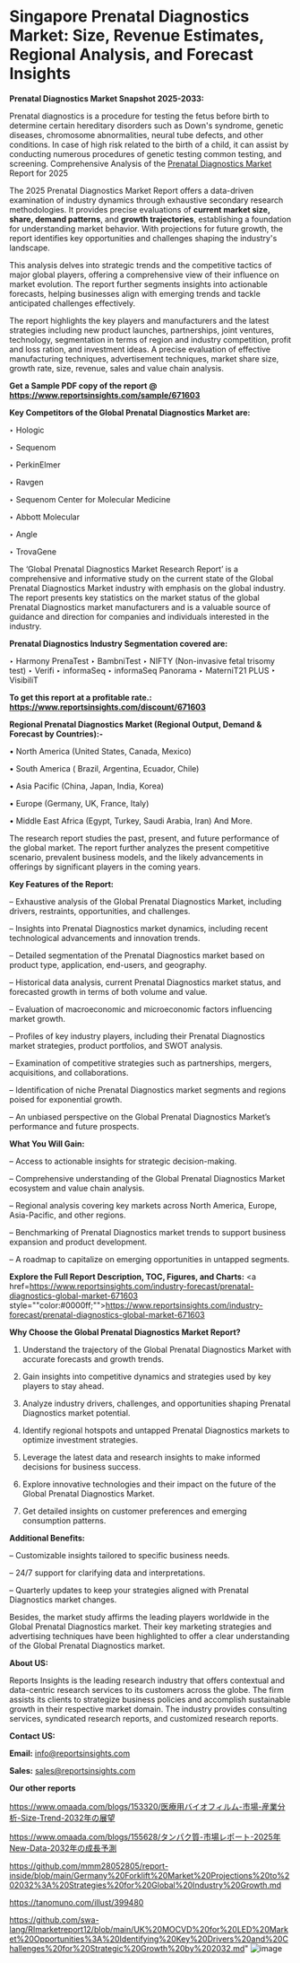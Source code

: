 # Singapore Prenatal Diagnostics Market: Size, Revenue Estimates, Regional Analysis, and Forecast Insights

<strong>Prenatal Diagnostics Market Snapshot 2025-2033:</strong>

Prenatal diagnostics is a procedure for testing the fetus before birth to determine certain hereditary disorders such as Down's syndrome, genetic diseases, chromosome abnormalities, neural tube defects, and other conditions. In case of high risk related to the birth of a child, it can assist by conducting numerous procedures of genetic testing common testing, and screening. Comprehensive Analysis of the <a href=https://www.reportsinsights.com/sample/671603>Prenatal Diagnostics Market</a> Report for 2025

The 2025 Prenatal Diagnostics Market Report offers a data-driven examination of industry dynamics through exhaustive secondary research methodologies. It provides precise evaluations of <strong>current market size, share, demand patterns</strong>, and <strong>growth trajectories</strong>, establishing a foundation for understanding market behavior. With projections for future growth, the report identifies key opportunities and challenges shaping the industry's landscape.

This analysis delves into strategic trends and the competitive tactics of major global players, offering a comprehensive view of their influence on market evolution. The report further segments insights into actionable forecasts, helping businesses align with emerging trends and tackle anticipated challenges effectively.

The report highlights the key players and manufacturers and the latest strategies including new product launches, partnerships, joint ventures, technology, segmentation in terms of region and industry competition, profit and loss ration, and investment ideas. A precise evaluation of effective manufacturing techniques, advertisement techniques, market share size, growth rate, size, revenue, sales and value chain analysis.

<strong>Get a Sample PDF copy of the report @ <a href=https://www.reportsinsights.com/sample/671603 style=color:#0000ff;>https://www.reportsinsights.com/sample/671603</a></strong>

<strong>Key Competitors of the Global Prenatal Diagnostics Market are:</strong>

‣ Hologic

‣ Sequenom

‣ PerkinElmer

‣ Ravgen

‣ Sequenom Center for Molecular Medicine

‣ Abbott Molecular

‣ Angle

‣ TrovaGene

The ‘Global Prenatal Diagnostics Market Research Report’ is a comprehensive and informative study on the current state of the Global Prenatal Diagnostics Market industry with emphasis on the global industry. The report presents key statistics on the market status of the global Prenatal Diagnostics market manufacturers and is a valuable source of guidance and direction for companies and individuals interested in the industry.

<strong>Prenatal Diagnostics Industry Segmentation covered are:</strong>

‣ Harmony PrenaTest
‣ BambniTest
‣ NIFTY (Non-invasive fetal trisomy test)
‣ Verifi
‣ informaSeq
‣ informaSeq Panorama
‣ MaterniT21 PLUS
‣ VisibiliT

<strong>To get this report at a profitable rate.: <a href=https://www.reportsinsights.com/discount/671603 style=color:#0000ff;>https://www.reportsinsights.com/discount/671603</a></strong>

<strong>Regional Prenatal Diagnostics Market (Regional Output, Demand &amp; Forecast by Countries):-</strong>

• North America (United States, Canada, Mexico)

• South America ( Brazil, Argentina, Ecuador, Chile)

• Asia Pacific (China, Japan, India, Korea)

• Europe (Germany, UK, France, Italy)

• Middle East Africa (Egypt, Turkey, Saudi Arabia, Iran) And More.

The research report studies the past, present, and future performance of the global market. The report further analyzes the present competitive scenario, prevalent business models, and the likely advancements in offerings by significant players in the coming years.

<strong>Key Features of the Report:</strong>

– Exhaustive analysis of the Global Prenatal Diagnostics Market, including drivers, restraints, opportunities, and challenges.

– Insights into Prenatal Diagnostics market dynamics, including recent technological advancements and innovation trends.

– Detailed segmentation of the Prenatal Diagnostics market based on product type, application, end-users, and geography.

– Historical data analysis, current Prenatal Diagnostics market status, and forecasted growth in terms of both volume and value.

– Evaluation of macroeconomic and microeconomic factors influencing market growth.

– Profiles of key industry players, including their Prenatal Diagnostics market strategies, product portfolios, and SWOT analysis.

– Examination of competitive strategies such as partnerships, mergers, acquisitions, and collaborations.

– Identification of niche Prenatal Diagnostics market segments and regions poised for exponential growth.

– An unbiased perspective on the Global Prenatal Diagnostics Market’s performance and future prospects.

<strong>What You Will Gain:</strong>

– Access to actionable insights for strategic decision-making.

– Comprehensive understanding of the Global Prenatal Diagnostics Market ecosystem and value chain analysis.

– Regional analysis covering key markets across North America, Europe, Asia-Pacific, and other regions.

– Benchmarking of Prenatal Diagnostics market trends to support business expansion and product development.

– A roadmap to capitalize on emerging opportunities in untapped segments.

<strong>Explore the Full Report Description, TOC, Figures, and Charts:</strong>
<a href=https://www.reportsinsights.com/industry-forecast/prenatal-diagnostics-global-market-671603 style=""color:#0000ff;"">https://www.reportsinsights.com/industry-forecast/prenatal-diagnostics-global-market-671603</a>

<strong>Why Choose the Global Prenatal Diagnostics Market Report?</strong>

1. Understand the trajectory of the Global Prenatal Diagnostics Market with accurate forecasts and growth trends.

2. Gain insights into competitive dynamics and strategies used by key players to stay ahead.

3. Analyze industry drivers, challenges, and opportunities shaping Prenatal Diagnostics market potential.

4. Identify regional hotspots and untapped Prenatal Diagnostics markets to optimize investment strategies.

5. Leverage the latest data and research insights to make informed decisions for business success.

6. Explore innovative technologies and their impact on the future of the Global Prenatal Diagnostics Market.

7. Get detailed insights on customer preferences and emerging consumption patterns.

<strong>Additional Benefits:</strong>

– Customizable insights tailored to specific business needs.

– 24/7 support for clarifying data and interpretations.

– Quarterly updates to keep your strategies aligned with Prenatal Diagnostics market changes.

Besides, the market study affirms the leading players worldwide in the Global Prenatal Diagnostics market. Their key marketing strategies and advertising techniques have been highlighted to offer a clear understanding of the Global Prenatal Diagnostics market.

<strong><strong>About US</strong>:</strong>

Reports Insights is the leading research industry that offers contextual and data-centric research services to its customers across the globe. The firm assists its clients to strategize business policies and accomplish sustainable growth in their respective market domain. The industry provides consulting services, syndicated research reports, and customized research reports.

<strong>Contact US:</strong>

<p class=><b>Email:</b> <a href=mailto:info@reportsinsights.com>info@reportsinsights.com</a></p>
<p class=><b>Sales:</b> <a href=mailto:sales@reportsinsights.com>sales@reportsinsights.com</a></p>

<strong>Our other reports</strong>

<a href=https://www.omaada.com/blogs/153320/医療用バイオフィルム-市場-産業分析-Size-Trend-2032年の展望>https://www.omaada.com/blogs/153320/医療用バイオフィルム-市場-産業分析-Size-Trend-2032年の展望</a>

<a href=https://www.omaada.com/blogs/155628/タンパク質-市場レポート-2025年New-Data-2032年の成長予測>https://www.omaada.com/blogs/155628/タンパク質-市場レポート-2025年New-Data-2032年の成長予測</a>

<a href=https://github.com/mmm28052805/report-inside/blob/main/Germany%20Forklift%20Market%20Projections%20to%202032%3A%20Strategies%20for%20Global%20Industry%20Growth.md>https://github.com/mmm28052805/report-inside/blob/main/Germany%20Forklift%20Market%20Projections%20to%202032%3A%20Strategies%20for%20Global%20Industry%20Growth.md</a>

<a href=https://tanomuno.com/illust/399480>https://tanomuno.com/illust/399480</a>

<a href=https://github.com/swa-lang/RImarketreport12/blob/main/UK%20MOCVD%20for%20LED%20Market%20Opportunities%3A%20Identifying%20Key%20Drivers%20and%20Challenges%20for%20Strategic%20Growth%20by%202032.md>https://github.com/swa-lang/RImarketreport12/blob/main/UK%20MOCVD%20for%20LED%20Market%20Opportunities%3A%20Identifying%20Key%20Drivers%20and%20Challenges%20for%20Strategic%20Growth%20by%202032.md</a>"
![image](https://github.com/user-attachments/assets/a1ecdc49-c609-4f8d-9a0e-94725ff2a20c)
